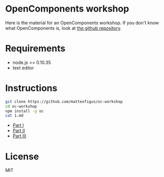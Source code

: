 OpenComponents workshop
=======================

Here is the material for an OpenComponents workshop. If you don't know what OpenComponents is, look at [the github repository](https://github.com/opentable/oc).

# Requirements

* node.js >= 0.10.35
* text editor

# Instructions

```sh
git clone https://github.com/matteofigus/oc-workshop
cd oc-workshop
npm install -g oc
cat 1.md
```

* [Part I](1.md)
* [Part II](2.md)
* [Part III](3.md)

# License
MIT